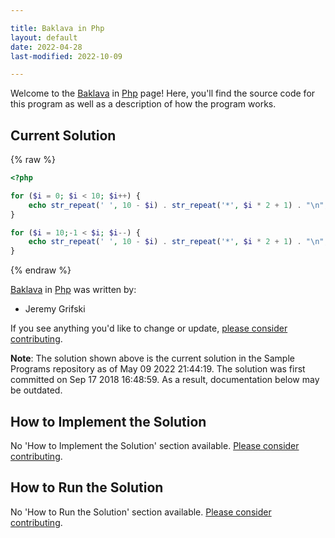 ```yaml
---

title: Baklava in Php
layout: default
date: 2022-04-28
last-modified: 2022-10-09

---
```


Welcome to the [Baklava](https://sampleprograms.io/projects/baklava) in [Php](https://sampleprograms.io/languages/php) page! Here, you'll find the source code for this program as well as a description of how the program works.

## Current Solution

{% raw %}

```php
<?php

for ($i = 0; $i < 10; $i++) {
    echo str_repeat(' ', 10 - $i) . str_repeat('*', $i * 2 + 1) . "\n";
}

for ($i = 10;-1 < $i; $i--) {
    echo str_repeat(' ', 10 - $i) . str_repeat('*', $i * 2 + 1) . "\n";
}
```

{% endraw %}

[Baklava](https://sampleprograms.io/projects/baklava) in [Php](https://sampleprograms.io/languages/php) was written by:

- Jeremy Grifski

If you see anything you'd like to change or update, [please consider contributing](https://github.com/TheRenegadeCoder/sample-programs).

**Note**: The solution shown above is the current solution in the Sample Programs repository as of May 09 2022 21:44:19. The solution was first committed on Sep 17 2018 16:48:59. As a result, documentation below may be outdated.

## How to Implement the Solution

No 'How to Implement the Solution' section available. [Please consider contributing](https://github.com/TheRenegadeCoder/sample-programs-website).

## How to Run the Solution

No 'How to Run the Solution' section available. [Please consider contributing](https://github.com/TheRenegadeCoder/sample-programs-website).